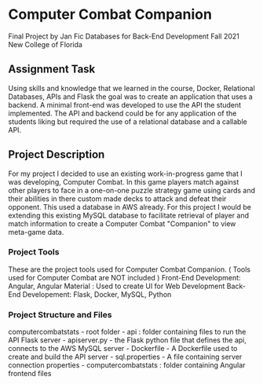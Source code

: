 # Computer Combat Companion

Final Project
by Jan Fic
Databases for Back-End Development 
Fall 2021
New College of Florida

## Assignment Task
Using skills and knowledge that we learned in the course, Docker, Relational Databases, APIs and Flask
the goal was to create an application that uses a backend. A minimal front-end was developed to use 
the API the student implemented. The API and backend could be for any application of the students liking but 
required the use of a relational database and a callable API. 

## Project Description
For my project I decided to use an existing work-in-progress game that I was developing, Computer Combat.
In this game players match against other players to face in a one-on-one puzzle strategy game using
cards and their abilities in there custom made decks to attack and defeat their opponent. This used a database
in AWS already. For this project I would be extending this existing MySQL database to facilitate retrieval of 
player and match information to create a Computer Combat "Companion" to view meta-game data.

### Project Tools
These are the project tools used for Computer Combat Companion. ( Tools used for Computer Combat are NOT included )
Front-End Development: Angular, Angular Material : Used to create UI for Web Development
Back-End Developement: Flask, Docker, MySQL, Python

### Project Structure and Files
computercombatstats - root folder
    - api : folder containing files to run the API Flask server
        - apiserver.py
            - the Flask python file that defines the api, connects to the AWS MySQL server
        - Dockerfile
            - A Dockerfile used to create and build the API server
        - sql.properties
            - A file containing server connection properties
    - computercombatstats : folder containing Angular frontend files